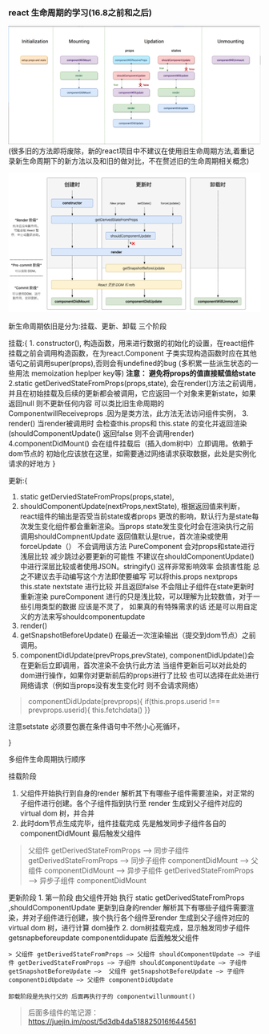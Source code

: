 ### react 生命周期的学习(16.8之前和之后)
![旧生命周期](../../src/imgs/1.png) (很多旧的方法即将废除，新的react项目中不建议在使用旧生命周期方法,着重记录新生命周期下的新方法以及和旧的做对比，不在赘述旧的生命周期相关概念)

![新生命周期](../../src/imgs/react-newlife.png)

新生命周期依旧是分为:挂载、更新、卸载 三个阶段

挂载:{
    1. constructor(),  构造函数，用来进行数据的初始化的设置，在react组件挂载之前会调用构造函数，在为react.Component 子类实现构造函数时应在其他语句之前调用super(props),否则会有undefined的bug  (多积累一些派生状态的一些用法 memoization heplper key等)
    **注意： 避免将props的值直接赋值给state**
    2.static getDerivedStateFromProps(props,state), 会在render()方法之前调用，并且在初始挂载及后续的更新都会被调用，它应返回一个对象来更新state，如果返回null 则不更新任何内容 可以类比旧生命周期的 ComponentwillReceiveprops .因为是类方法，此方法无法访问组件实例，
    3. render() 当render被调用时 会检查this.props和 this.state 的变化并返回渲染  (shouldComponentUpdate() 返回false 则不会调用render)
    4.componentDidMount() 会在组件挂载后（插入dom树中）立即调用。依赖于dom节点的 初始化应该放在这里，如需要通过网络请求获取数据，此处是实例化请求的好地方
}

更新:{
  1. static getDerviedStateFromProps(props,state),
  2. shouldComponentUpdate(nextProps,nextState), 根据返回值来判断，react组件的输出是否受当前state或者props 更改的影响，默认行为是state每次发生变化组件都会重新渲染。当props state发生变化时会在渲染执行之前调用shouldCompnentUpdate 返回值默认是true，首次渲染或使用forceUpdate（） 不会调用该方法   PureComponent 会对props和state进行浅层比较 减少跳过必要更新的可能性
  不建议在shouldComponentUpdate() 中进行深层比较或者使用JSON。stringify() 这样非常影响效率 会损害性能  总之不建议去手动编写这个方法即使要编写 可以将this.props nextprops this.state nextstate 进行比较 并且返回false 不会阻止子组件在state更新时重新渲染
    pureComponent 进行的只是浅比较，可以理解为比较数值，对于一些引用类型的数据 应该是不灵了， 如果真的有特殊需求的话 还是可以用自定义的方法来写shouldcomponentupdate
  3. render()
  4. getSnapshotBeforeUpdate() 在最近一次渲染输出（提交到dom节点）之前调用。
  5. componentDidUpdate(prevProps,prevState), componentDidUpdate()会在更新后立即调用，首次渲染不会执行此方法  当组件更新后可以对此处的dom进行操作，如果你对更新前后的props进行了比较 也可以选择在此处进行
  网络请求（例如当props没有发生变化时 则不会请求网络）
  > componentDidUpdate(prevprops){
    if(this.props.userid !== prevprops.userid){
      this.fetchdata()
    }}

   注意setstate 必须要包裹在条件语句中不然小心死循环， 
    
}


多组件生命周期执行顺序
 
 挂载阶段 
   1. 父组件开始执行到自身的render 解析其下有哪些子组件需要渲染，对正常的子组件进行创建。各个子组件指到执行至 render 生成到父子组件对应的virtual dom 树，并合并 
   2. 此时dom节点生成完毕，组件挂载完成 先是触发同步子组件各自的componentDidMount 最后触发父组件

  >父组件 getDerivedStateFromProps —> 同步子组件 getDerivedStateFromProps —> 同步子组件 componentDidMount —> 父组件 componentDidMount —> 异步子组件 getDerivedStateFromProps —> 异步子组件 componentDidMount


  更新阶段
    1. 第一阶段 由父组件开始 执行
        static getDerivedStateFromProps ,shouldComponentUpdate
    更新到自身的render 解析其下有哪些子组件需要渲染，并对子组件进行创建，挨个执行各个组件至render 生成到父子组件对应的virtual dom 树，进行计算 dom操作
    2. dom树挂载完成，显示触发同步子组件 getsnapbeforeupdate  componentdidupate 后面触发父组件

    > 父组件 getDerivedStateFromProps —> 父组件 shouldComponentUpdate —> 子组件 getDerivedStateFromProps —> 子组件 shouldComponentUpdate —> 子组件 getSnapshotBeforeUpdate —>  父组件 getSnapshotBeforeUpdate —> 子组件 componentDidUpdate —> 父组件 componentDidUpdate

    卸载阶段是先执行父的 后面再执行子的 componentwillunmount()


>  后面多组件的笔记源：https://juejin.im/post/5d3db4da518825016f644561